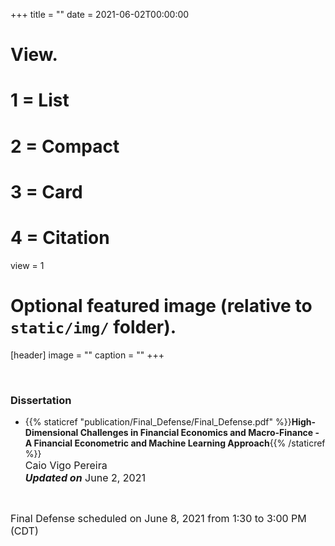 +++
title = ""
date = 2021-06-02T00:00:00

# View.
#   1 = List
#   2 = Compact
#   3 = Card
#   4 = Citation
view = 1

# Optional featured image (relative to `static/img/` folder).
[header]
image = ""
caption = ""
+++

<br>

### **Dissertation**

* {{% staticref "publication/Final_Defense/Final_Defense.pdf" %}}**High-Dimensional Challenges in Financial Economics and Macro-Finance - A Financial Econometric and Machine Learning Approach**{{% /staticref %}}  
<font size="3"> Caio Vigo Pereira  </font> <br> 
<font size="3"> ***Updated on*** June 2, 2021 </font>

<br>

<font size="3"> Final Defense scheduled on June 8, 2021 from 1:30 to 3:00 PM (CDT)  </font> <br> 

<br>
<br>
<br>
<br>
<br>